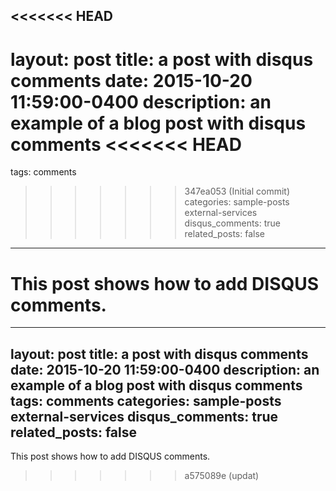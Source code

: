 <<<<<<< HEAD
---
layout: post
title: a post with disqus comments
date: 2015-10-20 11:59:00-0400
description: an example of a blog post with disqus comments
<<<<<<< HEAD
=======
tags: comments
>>>>>>> 347ea053 (Initial commit)
categories: sample-posts external-services
disqus_comments: true
related_posts: false
---
This post shows how to add DISQUS comments.
=======
---
layout: post
title: a post with disqus comments
date: 2015-10-20 11:59:00-0400
description: an example of a blog post with disqus comments
tags: comments
categories: sample-posts external-services
disqus_comments: true
related_posts: false
---
This post shows how to add DISQUS comments.
>>>>>>> a575089e (updat)
